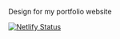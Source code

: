 
Design for my portfolio website


[![Netlify Status](https://api.netlify.com/api/v1/badges/f4b94583-2390-4f86-860f-0be0c6d25f00/deploy-status)](https://app.netlify.com/sites/jemimaportfolio/deploys)
